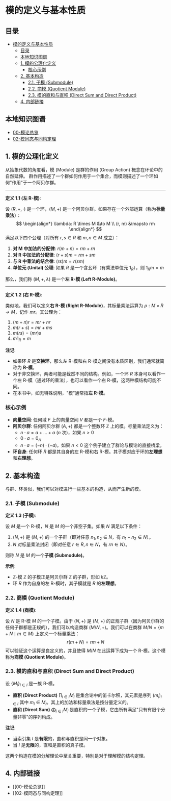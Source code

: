 # 模的定义与基本性质

<!-- 本地目录区块 -->
## 目录

- [模的定义与基本性质](#模的定义与基本性质)
  - [目录](#目录)
  - [本地知识图谱](#本地知识图谱)
  - [1. 模的公理化定义](#1-模的公理化定义)
    - [核心示例](#核心示例)
  - [2. 基本构造](#2-基本构造)
    - [2.1. 子模 (Submodule)](#21-子模-submodule)
    - [2.2. 商模 (Quotient Module)](#22-商模-quotient-module)
    - [2.3. 模的直和与直积 (Direct Sum and Direct Product)](#23-模的直和与直积-direct-sum-and-direct-product)
  - [4. 内部链接](#4-内部链接)

<!-- 本地知识图谱区块 -->
## 本地知识图谱

- [00-模论总览](./00-模论总览.md)
- [02-模同态与同构定理](./02-模同态与同构定理.md)

## 1. 模的公理化定义

从抽象代数的角度看，模 (Module) 是群的作用 (Group Action) 概念在环论中的自然延伸。
群作用描述了一个群如何作用于一个集合，而模则描述了一个环如何"作用"于一个阿贝尔群。

---

**定义 1.1 (左 R-模)**:

设 $(R, +, \cdot)$ 是一个环，$(M, +)$ 是一个阿贝尔群。如果存在一个外部运算（称为**标量乘法**）：
$$
\begin{align*}
\lambda: R \times M &\to M \\
(r, m) &\mapsto rm
\end{align*}
$$
满足以下四个公理（对所有 $r, s \in R$ 和 $m, n \in M$ 成立）：

1. **对 M 中加法的分配律**: $r(m + n) = rm + rn$
2. **对 R 中加法的分配律**: $(r + s)m = rm + sm$
3. **与 R 中乘法的结合律**: $(rs)m = r(sm)$
4. **单位元 (Unital) 公理**: 如果 $R$ 是一个含幺环（有乘法单位元 $1_R$），则 $1_R m = m$

那么，我们称 $(M, +, \lambda)$ 是一个**左 R-模 (Left R-Module)**。

---

**定义 1.2 (右 R-模)**:

类似地，我们可以定义**右 R-模 (Right R-Module)**，其标量乘法运算为 $\rho: M \times R \to M$，记作 $mr$。其公理为：

1. $(m + n)r = mr + nr$
2. $m(r + s) = mr + ms$
3. $m(rs) = (mr)s$
4. $m 1_R = m$

**注记**:

- 如果环 $R$ 是**交换环**，那么左 R-模和右 R-模之间没有本质区别，我们通常就简称为 **R-模**。
- 对于非交换环，两者可能是截然不同的结构。例如，一个环 $R$ 本身可以看作一个左 R-模（通过环的乘法），也可以看作一个右 R-模，这两种模结构可能不同。
- 在本书中，如无特殊说明，"模"通常指**左 R-模**。

### 核心示例

- **向量空间**: 任何域 $F$ 上的向量空间 $V$ 都是一个 $F$-模。
- **阿贝尔群**: 任何阿贝尔群 $(A, +)$ 都是一个整数环 $\mathbb{Z}$ 上的模。标量乘法定义为：
  - $n \cdot a = a + \dots + a$ ($n$ 次)，如果 $n > 0$
  - $0 \cdot a = 0_A$
  - $n \cdot a = (-n) \cdot (-a)$，如果 $n < 0$
  这个例子建立了群论与模论的直接桥梁。
- **环自身**: 任何环 $R$ 都是其自身的左 R-模和右 R-模。其子模对应于环的**左理想**和**右理想**。

## 2. 基本构造

与群、环类似，我们可以对模进行一些基本的构造，从而产生新的模。

### 2.1. 子模 (Submodule)

**定义 1.3 (子模)**:

设 $M$ 是一个 R-模，$N$ 是 $M$ 的一个非空子集。如果 $N$ 满足以下条件：

1. $(N, +)$ 是 $(M, +)$ 的一个子群（即对任意 $n_1, n_2 \in N$，有 $n_1 - n_2 \in N$）。
2. $N$ 对标量乘法封闭（即对任意 $r \in R, n \in N$，有 $rn \in N$）。

则称 $N$ 是 $M$ 的一个**子模 (Submodule)**。

**示例**:

- $\mathbb{Z}$-模 $\mathbb{Z}$ 的子模正是阿贝尔群 $\mathbb{Z}$ 的子群，形如 $k\mathbb{Z}$。
- 环 $R$ 作为自身的左 R-模时，其子模就是 $R$ 的**左理想**。

### 2.2. 商模 (Quotient Module)

**定义 1.4 (商模)**:

设 $N$ 是 R-模 $M$ 的一个子模。由于 $(N, +)$ 是 $(M, +)$ 的正规子群（因为阿贝尔群的任何子群都是正规的），我们可以构造商群 $(M/N, +)$。我们可以在商群 $M/N = \{m+N \mid m \in M\}$ 上定义一个标量乘法：
$$ r(m+N) = rm+N $$
可以验证这个运算是良定义的，并且使得 $M/N$ 在此运算下成为一个 R-模。这个模称为**商模 (Quotient Module)**。

### 2.3. 模的直和与直积 (Direct Sum and Direct Product)

设 $\{M_i\}_{i \in I}$ 是一族 R-模。

- **直积 (Direct Product)** $\prod_{i \in I} M_i$ 是集合论中的笛卡尔积，其元素是序列 $(m_i)_{i \in I}$ 其中 $m_i \in M_i$。其上的加法和标量乘法是按分量定义的。
- **直和 (Direct Sum)** $\bigoplus_{i \in I} M_i$ 是直积的一个子模，它由所有满足"只有有限个分量非零"的序列构成。

**注记**:

- 当索引集 $I$ 是**有限**的，直和与直积是同一个对象。
- 当 $I$ 是**无限**的，直和是直积的真子模。

这两个构造在模的分解理论中至关重要，特别是对于理解模的结构定理。

## 4. 内部链接

- [[00-模论总览]]
- [[02-模同态与同构定理]]
